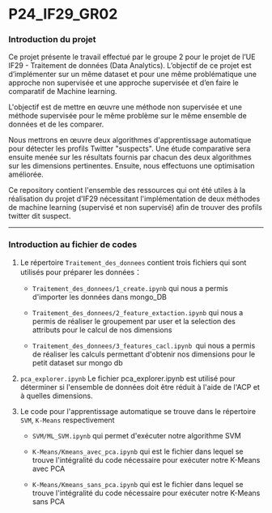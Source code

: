 # P24_IF29_GR02

### Introduction du projet

Ce projet présente le travail effectué par le groupe 2 pour le projet de l’UE IF29 - Traitement de données (Data Analytics). L’objectif de ce projet est d’implémenter sur un même dataset et pour une même problématique une approche non supervisée et une approche supervisée et d’en faire le comparatif de Machine learning.

L'objectif est de mettre en œuvre une méthode non supervisée et une méthode supervisée pour le même problème sur le même ensemble de données et de les comparer.

Nous mettrons en œuvre deux algorithmes d'apprentissage automatique pour détecter les profils Twitter "suspects". Une étude comparative sera ensuite menée sur les résultats fournis par chacun des deux algorithmes sur les dimensions pertinentes. Ensuite, nous effectuons une optimisation améliorée.

Ce repository contient l'ensemble des ressources qui ont été utiles à la réalisation du projet d'IF29 nécessitant l'implémentation de deux méthodes de machine learning (supervisé et non supervisé) afin de trouver des profils twitter dit suspect.

---

### Introduction au fichier de codes

1. Le répertoire `Traitement_des_donnees` contient trois fichiers qui sont utilisés pour préparer les données：

   - `Traitement_des_donnees/1_create.ipynb` qui nous a permis d'importer les données dans mongo_DB

   - `Traitement_des_donnees/2_feature_extaction.ipynb` qui nous a permis de réaliser le groupement par user et la selection des attributs pour le calcul de nos dimensions

   - `Traitement_des_donnees/3_features_cacl.ipynb `qui nous a permis de réaliser les calculs permettant d'obtenir nos dimensions pour le petit dataset sur mongo db

2. `pca_explorer.ipynb` Le fichier pca_explorer.ipynb est utilisé pour déterminer si l'ensemble de données doit être réduit à l'aide de l'ACP et à quelles dimensions.

3. Le code pour l'apprentissage automatique se trouve dans le répertoire `SVM`, `K-Means` respectivement

   - `SVM/ML_SVM.ipynb` qui permet d'exécuter notre algorithme SVM


   - `K-Means/Kmeans_avec_pca.ipynb` qui est le fichier dans lequel se trouve l'intégralité du code nécessaire pour exécuter notre K-Means avec PCA 


   - `K-Means/Kmeans_sans_pca.ipynb` qui est le fichier dans lequel se trouve l'intégralité du code nécessaire pour exécuter notre K-Means sans PCA 
